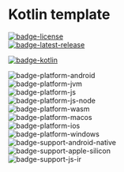 
# Kotlin template
[![badge-license]][url-license]  
[![badge-latest-release]][url-latest-release]

[![badge-kotlin]][url-kotlin]

![badge-platform-android]  
![badge-platform-jvm]  
![badge-platform-js]  
![badge-platform-js-node]  
![badge-platform-wasm]  
![badge-platform-macos]  
![badge-platform-ios]  
![badge-platform-windows]  
![badge-support-android-native]  
![badge-support-apple-silicon]  
![badge-support-js-ir]

<!-- TAG_VERSION -->  
[badge-latest-release]: https://img.shields.io/badge/latest--release-0.0.1-blue.svg?style=flat
[badge-license]: https://img.shields.io/badge/license-Apache%20License%202.0-blue.svg?style=flat

<!-- TAG_DEPENDENCIES -->  
[badge-kotlin]: https://img.shields.io/badge/kotlin-1.9.22-blue.svg?logo=kotlin

<!-- TAG_PLATFORMS -->  
[badge-platform-android]: http://img.shields.io/badge/-android-6EDB8D.svg?style=flat
[badge-platform-jvm]: http://img.shields.io/badge/-jvm-DB413D.svg?style=flat
[badge-platform-js]: http://img.shields.io/badge/-js-F8DB5D.svg?style=flat
[badge-platform-js-node]: https://img.shields.io/badge/-nodejs-68a063.svg?style=flat
[badge-platform-linux]: http://img.shields.io/badge/-linux-2D3F6C.svg?style=flat
[badge-platform-macos]: http://img.shields.io/badge/-macos-111111.svg?style=flat
[badge-platform-ios]: http://img.shields.io/badge/-ios-CDCDCD.svg?style=flat
[badge-platform-tvos]: http://img.shields.io/badge/-tvos-808080.svg?style=flat
[badge-platform-watchos]: http://img.shields.io/badge/-watchos-C0C0C0.svg?style=flat
[badge-platform-wasm]: https://img.shields.io/badge/-wasm-624FE8.svg?style=flat
[badge-platform-windows]: http://img.shields.io/badge/-windows-4D76CD.svg?style=flat
[badge-support-android-native]: http://img.shields.io/badge/support-[AndroidNative]-6EDB8D.svg?style=flat
[badge-support-apple-silicon]: http://img.shields.io/badge/support-[AppleSilicon]-43BBFF.svg?style=flat
[badge-support-js-ir]: https://img.shields.io/badge/support-[js--IR]-AAC4E0.svg?style=flat
[badge-support-linux-arm]: http://img.shields.io/badge/support-[LinuxArm]-2D3F6C.svg?style=flat
[badge-support-linux-mips]: http://img.shields.io/badge/support-[LinuxMIPS]-2D3F6C.svg?style=flat

[url-latest-release]: https://github.com/KryptonReborn/kotlin-bech32/releases
[url-license]: https://www.apache.org/licenses/LICENSE-2.0.txt
[url-kotlin]: https://kotlinlang.org  